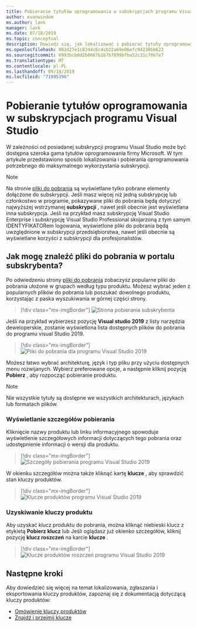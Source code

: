 ```yaml
---
title: Pobieranie tytułów oprogramowania w subskrypcjach programu Visual Studio | Microsoft Docs
author: evanwindom
ms.author: lank
manager: lank
ms.date: 07/18/2019
ms.topic: conceptual
description: Dowiedz się, jak lokalizować i pobierać tytuły oprogramowania firmy Microsoft w subskrypcjach programu Visual Studio
ms.openlocfilehash: 003d27e1c8344c6c4cb22a69e06efc94238bb622
ms.sourcegitcommit: 6993bcb0d2b0067b1b7b7899bfba52c31c70b7e7
ms.translationtype: MT
ms.contentlocale: pl-PL
ms.lasthandoff: 09/18/2019
ms.locfileid: "71095396"
---
```

# <a name="downloading-software-titles-in-visual-studio-subscriptions"></a>Pobieranie tytułów oprogramowania w subskrypcjach programu Visual Studio
W zależności od posiadanej subskrypcji programu Visual Studio może być dostępna szeroka gama tytułów oprogramowania firmy Microsoft.  W tym artykule przedstawiono sposób lokalizowania i pobierania oprogramowania potrzebnego do maksymalnego wykorzystania subskrypcji. 

> [!NOTE]
> Na stronie [pliki do pobrania](https://my.visualstudio.com/downloads/featured) są wyświetlane tylko pobrane elementy dołączone do subskrypcji.  Jeśli masz więcej niż jedną subskrypcję lub członkostwo w programie, pokazywane pliki do pobrania będą dotyczyć najwyższej wstrzymanej **subskrypcji** , nawet jeśli obecnie jest wyświetlana inna subskrypcja.  Jeśli na przykład masz subskrypcję Visual Studio Enterprise i subskrypcję Visual Studio Professional skojarzoną z tym samym IDENTYFIKATORem logowania, wyświetlone pliki do pobrania będą uwzględnione w subskrypcji przedsiębiorstwa, nawet jeśli obecnie są wyświetlane korzyści z subskrypcji dla profesjonalistów.

## <a name="how-do-i-find-downloads-in-the-subscriber-portal"></a>Jak mogę znaleźć pliki do pobrania w portalu subskrybenta?
Po odwiedzeniu strony [pliki do pobrania](https://my.visualstudio.com/downloads/featured?wt.mc_id=o~msft~docs) zobaczysz popularne pliki do pobrania ułożone w grupach według typu produktu.  Możesz wybrać jeden z popularnych plików do pobrania lub poszukać dowolnego produktu, korzystając z paska wyszukiwania w górnej części strony.
> [!div class="mx-imgBorder"]
> ![Strona pobierania subskrybenta](_img/subscriber-downloads/subscriber-downloads-resized.png)

Jeśli na przykład wybierzesz pozycję **Visual studio 2019** z listy narzędzia deweloperskie, zostanie wyświetlona lista dostępnych plików do pobrania do programu visual Studio 2019.
> [!div class="mx-imgBorder"]
> ![Pliki do pobrania dla programu Visual Studio 2019](_img/subscriber-downloads/vs2019-product-list.png)

Możesz łatwo wybrać architekturę, język i typ pliku przy użyciu dostępnych menu rozwijanych. Wybierz preferowane opcje, a następnie kliknij pozycję **Pobierz** , aby rozpocząć pobieranie produktu.

> [!NOTE]
> Nie wszystkie tytuły są dostępne we wszystkich architekturach, językach lub formatach plików.  

### <a name="displaying-download-details"></a>Wyświetlanie szczegółów pobierania
Kliknięcie nazwy produktu lub linku informacyjnego spowoduje wyświetlenie szczegółowych informacji dotyczących tego pobrania oraz udostępnienie informacji o wersji dla produktu.
> [!div class="mx-imgBorder"]
> ![Szczegóły pobierania programu Visual Studio 2019](_img/subscriber-downloads/vs2019-info.png)

W okienku szczegółów można także kliknąć kartę **klucze** , aby sprawdzić stan kluczy produktów.
> [!div class="mx-imgBorder"]
> ![Klucze produktów programu Visual Studio 2019](_img/subscriber-downloads/vs2019-keys.png)

### <a name="obtaining-product-keys"></a>Uzyskiwanie kluczy produktu
Aby uzyskać klucz produktu do pobrania, można kliknąć niebieski klucz z etykietą **Pobierz klucz** lub Jeśli oglądasz już okienko szczegółów, kliknij pozycję **klucz roszczeń** na karcie **klucze** .
> [!div class="mx-imgBorder"]
> ![Klucze produktów roszczeń programu Visual Studio 2019](_img/subscriber-downloads/vs2019-claim-keys.png)

## <a name="next-steps"></a>Następne kroki
Aby dowiedzieć się więcej na temat lokalizowania, zgłaszania i eksportowania kluczy produktów, zapoznaj się z dokumentacją dotyczącą kluczy produktów:
- [Omówienie kluczy produktów](product-keys.md)
- [Znajdź i przejmij klucze](find-keys.md)